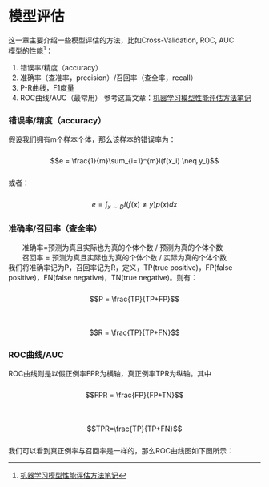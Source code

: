 # 模型评估

这一章主要介绍一些模型评估的方法，比如Cross-Validation, ROC, AUC  
模型的性能[^1]：  
1. 错误率/精度（accuracy）  
2. 准确率（查准率，precision）/召回率（查全率，recall）  
3. P-R曲线，F1度量  
4. ROC曲线/AUC（最常用） 
参考这篇文章：[机器学习模型性能评估方法笔记](https://blog.csdn.net/batuwuhanpei/article/details/51884351)
### 错误率/精度（accuracy）

假设我们拥有m个样本个体，那么该样本的错误率为：  
 &emsp;&emsp; $$e = \frac{1}{m}\sum_{i=1}^{m}I(f(x_i) \neq y_i)$$  
或者：  
 &emsp;&emsp; $$e = \int_{x \sim D}I(f(x) \neq y)p(x)dx$$

### 准确率/召回率（查全率）

&emsp;&emsp;准确率=预测为真且实际也为真的个体个数 / 预测为真的个体个数    
&emsp;&emsp;召回率 = 预测为真且实际也为真的个体个数 / 实际为真的个体个数      
 我们将准确率记为P，召回率记为R，定义，TP\(true positive\)，FP\(false positive\)，FN\(false negative\)，TN\(true negative\)。则有：  
&emsp;&emsp; $$P = \frac{TP}{TP+FP}$$  
&emsp;&emsp; $$R = \frac{TP}{TP+FN}$$

### ROC曲线/AUC

ROC曲线则是以假正例率FPR为横轴，真正例率TPR为纵轴。其中  
 &emsp;&emsp; $$FPR = \frac{FP}{FP+TN}$$  
 &emsp;&emsp; $$TPR=\frac{TP}{TP+FN}$$  
我们可以看到真正例率与召回率是一样的，那么ROC曲线图如下图所示：

[^1]: [机器学习模型性能评估方法笔记](https://blog.csdn.net/batuwuhanpei/article/details/51884351)

